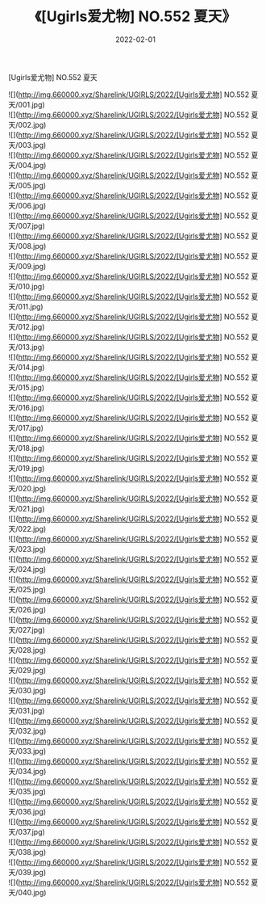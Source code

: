 ﻿---
layout: post
title:  《[Ugirls爱尤物] NO.552 夏天》
date:   2022-02-01
img: http://img.660000.xyz/Sharelink/UGIRLS/2022/[Ugirls爱尤物] NO.552 夏天/000.jpg
categories: [美女, 清纯, 唯美]
---

[Ugirls爱尤物] NO.552 夏天

 ![](http://img.660000.xyz/Sharelink/UGIRLS/2022/[Ugirls爱尤物] NO.552 夏天/001.jpg) <br>![](http://img.660000.xyz/Sharelink/UGIRLS/2022/[Ugirls爱尤物] NO.552 夏天/002.jpg) <br>![](http://img.660000.xyz/Sharelink/UGIRLS/2022/[Ugirls爱尤物] NO.552 夏天/003.jpg) <br>![](http://img.660000.xyz/Sharelink/UGIRLS/2022/[Ugirls爱尤物] NO.552 夏天/004.jpg) <br>![](http://img.660000.xyz/Sharelink/UGIRLS/2022/[Ugirls爱尤物] NO.552 夏天/005.jpg) <br>![](http://img.660000.xyz/Sharelink/UGIRLS/2022/[Ugirls爱尤物] NO.552 夏天/006.jpg) <br>![](http://img.660000.xyz/Sharelink/UGIRLS/2022/[Ugirls爱尤物] NO.552 夏天/007.jpg) <br>![](http://img.660000.xyz/Sharelink/UGIRLS/2022/[Ugirls爱尤物] NO.552 夏天/008.jpg) <br>![](http://img.660000.xyz/Sharelink/UGIRLS/2022/[Ugirls爱尤物] NO.552 夏天/009.jpg) <br>![](http://img.660000.xyz/Sharelink/UGIRLS/2022/[Ugirls爱尤物] NO.552 夏天/010.jpg) <br>![](http://img.660000.xyz/Sharelink/UGIRLS/2022/[Ugirls爱尤物] NO.552 夏天/011.jpg) <br>![](http://img.660000.xyz/Sharelink/UGIRLS/2022/[Ugirls爱尤物] NO.552 夏天/012.jpg) <br>![](http://img.660000.xyz/Sharelink/UGIRLS/2022/[Ugirls爱尤物] NO.552 夏天/013.jpg) <br>![](http://img.660000.xyz/Sharelink/UGIRLS/2022/[Ugirls爱尤物] NO.552 夏天/014.jpg) <br>![](http://img.660000.xyz/Sharelink/UGIRLS/2022/[Ugirls爱尤物] NO.552 夏天/015.jpg) <br>![](http://img.660000.xyz/Sharelink/UGIRLS/2022/[Ugirls爱尤物] NO.552 夏天/016.jpg) <br>![](http://img.660000.xyz/Sharelink/UGIRLS/2022/[Ugirls爱尤物] NO.552 夏天/017.jpg) <br>![](http://img.660000.xyz/Sharelink/UGIRLS/2022/[Ugirls爱尤物] NO.552 夏天/018.jpg) <br>![](http://img.660000.xyz/Sharelink/UGIRLS/2022/[Ugirls爱尤物] NO.552 夏天/019.jpg) <br>![](http://img.660000.xyz/Sharelink/UGIRLS/2022/[Ugirls爱尤物] NO.552 夏天/020.jpg) <br>![](http://img.660000.xyz/Sharelink/UGIRLS/2022/[Ugirls爱尤物] NO.552 夏天/021.jpg) <br>![](http://img.660000.xyz/Sharelink/UGIRLS/2022/[Ugirls爱尤物] NO.552 夏天/022.jpg) <br>![](http://img.660000.xyz/Sharelink/UGIRLS/2022/[Ugirls爱尤物] NO.552 夏天/023.jpg) <br>![](http://img.660000.xyz/Sharelink/UGIRLS/2022/[Ugirls爱尤物] NO.552 夏天/024.jpg) <br>![](http://img.660000.xyz/Sharelink/UGIRLS/2022/[Ugirls爱尤物] NO.552 夏天/025.jpg) <br>![](http://img.660000.xyz/Sharelink/UGIRLS/2022/[Ugirls爱尤物] NO.552 夏天/026.jpg) <br>![](http://img.660000.xyz/Sharelink/UGIRLS/2022/[Ugirls爱尤物] NO.552 夏天/027.jpg) <br>![](http://img.660000.xyz/Sharelink/UGIRLS/2022/[Ugirls爱尤物] NO.552 夏天/028.jpg) <br>![](http://img.660000.xyz/Sharelink/UGIRLS/2022/[Ugirls爱尤物] NO.552 夏天/029.jpg) <br>![](http://img.660000.xyz/Sharelink/UGIRLS/2022/[Ugirls爱尤物] NO.552 夏天/030.jpg) <br>![](http://img.660000.xyz/Sharelink/UGIRLS/2022/[Ugirls爱尤物] NO.552 夏天/031.jpg) <br>![](http://img.660000.xyz/Sharelink/UGIRLS/2022/[Ugirls爱尤物] NO.552 夏天/032.jpg) <br>![](http://img.660000.xyz/Sharelink/UGIRLS/2022/[Ugirls爱尤物] NO.552 夏天/033.jpg) <br>![](http://img.660000.xyz/Sharelink/UGIRLS/2022/[Ugirls爱尤物] NO.552 夏天/034.jpg) <br>![](http://img.660000.xyz/Sharelink/UGIRLS/2022/[Ugirls爱尤物] NO.552 夏天/035.jpg) <br>![](http://img.660000.xyz/Sharelink/UGIRLS/2022/[Ugirls爱尤物] NO.552 夏天/036.jpg) <br>![](http://img.660000.xyz/Sharelink/UGIRLS/2022/[Ugirls爱尤物] NO.552 夏天/037.jpg) <br>![](http://img.660000.xyz/Sharelink/UGIRLS/2022/[Ugirls爱尤物] NO.552 夏天/038.jpg) <br>![](http://img.660000.xyz/Sharelink/UGIRLS/2022/[Ugirls爱尤物] NO.552 夏天/039.jpg) <br>![](http://img.660000.xyz/Sharelink/UGIRLS/2022/[Ugirls爱尤物] NO.552 夏天/040.jpg) <br>